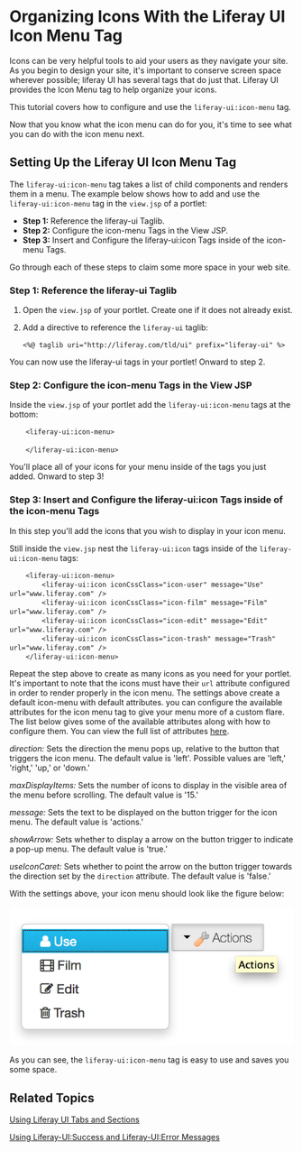 # Organizing Icons With the Liferay UI Icon Menu Tag [](id=organizing-icons-with-the-liferay-ui-icon-menu-tag)

Icons can be very helpful tools to aid your users as they navigate your site. As
you begin to design your site, it's important to conserve screen space wherever
possible; liferay UI has several tags that do just that. Liferay UI provides the 
Icon Menu tag to help organize your icons.

This tutorial covers how to configure and use the `liferay-ui:icon-menu` tag.

Now that you know what the icon menu can do for you, it's time to see what you
can do with the icon menu next.

## Setting Up the Liferay UI Icon Menu Tag [](id=setting-up-the-liferay-ui-icon-menu-tag)

The `liferay-ui:icon-menu` tag takes a list of child components and renders them
in a menu. The example below shows how to add and use the `liferay-ui:icon-menu` 
tag in the `view.jsp` of a portlet:

- **Step 1:** Reference the liferay-ui Taglib.
- **Step 2:** Configure the icon-menu Tags in the View JSP.
- **Step 3:** Insert and Configure the liferay-ui:icon Tags inside of the icon-menu Tags.
 	
Go through each of these steps to claim some more space in your web site.

### Step 1: Reference the liferay-ui Taglib [](id=step-1-reference-the-liferay-ui-taglib)

1.  Open the `view.jsp` of your portlet. Create one if it does not already 
exist.

2.  Add a directive to reference the `liferay-ui` taglib:

        <%@ taglib uri="http://liferay.com/tld/ui" prefix="liferay-ui" %>

You can now use the liferay-ui tags in your portlet! Onward to step 2.

### Step 2: Configure the icon-menu Tags in the View JSP [](id=step-2-configure-the-icon-menu-tags-in-the-view-jsp)

Inside the `view.jsp` of your portlet add the `liferay-ui:icon-menu` tags at 
the bottom:

        <liferay-ui:icon-menu>

        </liferay-ui:icon-menu>

You'll place all of your icons for your menu inside of the tags you just added.
Onward to step 3!

### Step 3: Insert and Configure the liferay-ui:icon Tags inside of the icon-menu Tags [](id=step-3-insert-and-configure-the-liferay-uiicon-tags-inside-of-the-icon-menu)

In this step you'll add the icons that you wish to display in your icon menu.

Still inside the `view.jsp` nest the `liferay-ui:icon` tags inside of the 
`liferay-ui:icon-menu` tags:

        <liferay-ui:icon-menu>
            <liferay-ui:icon iconCssClass="icon-user" message="Use" url="www.liferay.com" />
            <liferay-ui:icon iconCssClass="icon-film" message="Film" url="www.liferay.com" />
            <liferay-ui:icon iconCssClass="icon-edit" message="Edit" url="www.liferay.com" />
            <liferay-ui:icon iconCssClass="icon-trash" message="Trash" url="www.liferay.com" />
        </liferay-ui:icon-menu>
        
Repeat the step above to create as many icons as you need for your portlet. It's 
important to note that the icons must have their `url` attribute configured in 
order to render properly in the icon menu. The settings above create a default 
icon-menu with default attributes. you can configure the available attributes 
for the icon menu tag to give your menu more of a custom flare. The list below 
gives some of the available attributes along with how to configure them. You can 
view the full list of attributes [here](http://docs.liferay.com/portal/6.2/taglibs/liferay-ui/icon-menu.html). 

*direction:* Sets the direction the menu pops up, relative to the button that 
triggers the icon menu. The default value is 'left'. Possible values are 'left,'
'right,' 'up,' or 'down.'

*maxDisplayItems:* Sets the number of icons to display in the visible area of
the menu before scrolling. The default value is '15.'

*message:* Sets the text to be displayed on the button trigger for the icon
menu. The default value is 'actions.'

*showArrow:* Sets whether to display a arrow on the button trigger to indicate
a pop-up menu. The default value is 'true.'

*useIconCaret:* Sets whether to point the arrow on the button trigger towards
the direction set by the `direction` attribute. The default value is 'false.'

With the settings above, your icon menu should look like the figure below:

![Figure 1: Setting up an icon menu is a piece of cake.](../../images/icon-menu.png)

As you can see, the `liferay-ui:icon-menu` tag is easy to use and saves you some
space.

## Related Topics [](id=related-topics)

 [Using Liferay UI Tabs and Sections](/develop/tutorials/-/knowledge_base/6-2/using-liferay-ui-tabs-and-sections)
 
 [Using Liferay-UI:Success and Liferay-UI:Error Messages](/develop/tutorials/-/knowledge_base/6-2/using-liferay-uisuccess-and-liferay-uierror-message)
